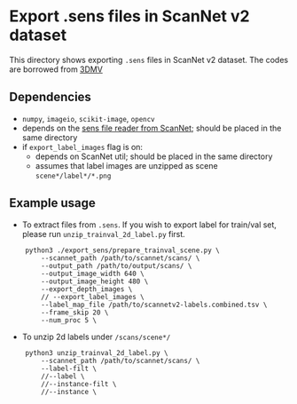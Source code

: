 # Export .sens files in ScanNet v2 dataset 

This directory shows exporting `.sens` files in ScanNet v2 dataset.
The codes are borrowed from [3DMV](https://github.com/angeladai/3DMV/blob/master/prepare_data/prepare_2d_data.py)


## Dependencies
* `numpy`, `imageio`, `scikit-image`, `opencv`
* depends on the [sens file reader from ScanNet](https://github.com/ScanNet/ScanNet/blob/master/SensReader/python/SensorData.py); should be placed in the same directory 
* if `export_label_images` flag is on:
	* depends on ScanNet util; should be placed in the same directory
	* assumes that label images are unzipped as scene `scene*/label*/*.png` 

## Example usage 

* To extract files from `.sens`. If you wish to export label for train/val set, please run `unzip_trainval_2d_label.py` first.
```
    python3 ./export_sens/prepare_trainval_scene.py \
        --scannet_path /path/to/scannet/scans/ \
        --output_path /path/to/output/scans/ \
        --output_image_width 640 \
        --output_image_height 480 \
        --export_depth_images \
        // --export_label_images \
        --label_map_file /path/to/scannetv2-labels.combined.tsv \
        --frame_skip 20 \
        --num_proc 5 \
```

* To unzip 2d labels under `/scans/scene*/`
```
    python3 unzip_trainval_2d_label.py \
        --scannet_path /path/to/scannet/scans/ \
        --label-filt \
        //--label \
        //--instance-filt \
        //--instance \
```

<!--
## Getting Started

These instructions will get you a copy of the project up and running on your local machine for development and testing purposes. See deployment for notes on how to deploy the project on a live system.

### Prerequisites

What things you need to install the software and how to install them

```
Give examples
```

### Installing

A step by step series of examples that tell you how to get a development env running

Say what the step will be

```
Give the example
```

And repeat

```
until finished
```

End with an example of getting some data out of the system or using it for a little demo

## Running the tests

Explain how to run the automated tests for this system

### Break down into end to end tests

Explain what these tests test and why

```
Give an example
```

### And coding style tests

Explain what these tests test and why

```
Give an example
```

## Deployment

Add additional notes about how to deploy this on a live system

## Built With

* [Dropwizard](http://www.dropwizard.io/1.0.2/docs/) - The web framework used
* [Maven](https://maven.apache.org/) - Dependency Management
* [ROME](https://rometools.github.io/rome/) - Used to generate RSS Feeds

## Contributing

Please read [CONTRIBUTING.md](https://gist.github.com/PurpleBooth/b24679402957c63ec426) for details on our code of conduct, and the process for submitting pull requests to us.

## Versioning

We use [SemVer](http://semver.org/) for versioning. For the versions available, see the [tags on this repository](https://github.com/your/project/tags). 

## Authors

* **Billie Thompson** - *Initial work* - [PurpleBooth](https://github.com/PurpleBooth)

See also the list of [contributors](https://github.com/your/project/contributors) who participated in this project.

## License

This project is licensed under the MIT License - see the [LICENSE.md](LICENSE.md) file for details

## Acknowledgments

* Hat tip to anyone whose code was used
* Inspiration
* etc
--->

